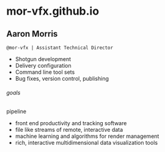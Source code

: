 # mor-vfx.github.io
## Aaron Morris
> 
  `@mor-vfx | Assistant Technical Director`  
  - Shotgun development
  - Delivery configuration
  - Command line tool sets
  - Bug fixes, version control, publishing

###### goals
pipeline
> 
  - front end productivity and tracking software
  - file like streams of remote, interactive data
  - machine learning and algorithms for render management
  - rich, interactive multidimensional data visualization tools  
